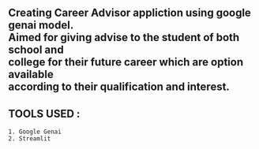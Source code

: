 ## Creating Career Advisor appliction using google genai model. <br>Aimed for giving advise to the student of both school and <br>college for their future career which are option available <br>according to their qualification and interest.

## TOOLS USED :
    1. Google Genai
    2. Streamlit
